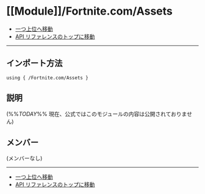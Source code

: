# [[Module]]/Fortnite.com/Assets

- [一つ上位へ移動](../main.md)
- [API リファレンスのトップに移動](../../main.md)

---

## インポート方法

```verse
using { /Fortnite.com/Assets }
```

## 説明

(%%_TODAY_%% 現在、公式ではこのモジュールの内容は公開されておりません)

## メンバー

(メンバーなし)

---

- [一つ上位へ移動](../main.md)
- [API リファレンスのトップに移動](../../main.md)
